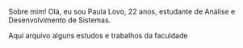 Sobre mim!
Olá, eu sou Paula Lovo, 22 anos, estudante de Análise e Desenvolvimento de Sistemas.

Aqui arquivo alguns estudos e trabalhos da faculdade 

